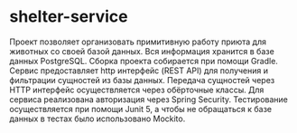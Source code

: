 # shelter-service
Проект позволяет организовать примитивную работу 
приюта для животных со своей базой данных. Вся информация хранится 
в базе данных PostgreSQL. Сборка проекта собирается при помощи Gradle.
Сервис предоставляет http интерфейс (REST API) для получения и фильтрации
сущностей из базы данных. Передача сущностей через HTTP интерфейс 
осуществляется через обёрточные классы. Для сервиса реализована авторизация
через Spring Security. Тестирование осуществляется при помощи Junit 5,
а чтобы не обращаться к базе данных в тестах было использовано Mockito.
